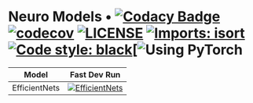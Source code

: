# Neuro Models • [![Codacy Badge](https://app.codacy.com/project/badge/Grade/8647ab2fe0ea4f7c85cc8859f8fd5653)](https://www.codacy.com/gh/neurobytes/neuro_models) [![codecov](https://codecov.io/gh/neurobytes/neuro_models/branch/master/graph/badge.svg)](https://codecov.io/gh/neurobytes/neuro_models) [![LICENSE](https://img.shields.io/badge/license-MIT-blue.svg)](https://github.com/neurobytes/neuro_models/blob/master/LICENSE) [![Imports: isort](https://img.shields.io/badge/%20imports-isort-%231674b1?style=flat)](https://pycqa.github.io/isort/) [![Code style: black](https://img.shields.io/badge/code%20style-black-000000.svg)](https://github.com/psf/black)[![Using PyTorch](https://img.shields.io/badge/PyTorch-red.svg?labelColor=f3f4f7&logo=data:image/svg+xml)

|     Model     |                                                                                           Fast Dev Run                                                                                            |
| :-----------: | :-----------------------------------------------------------------------------------------------------------------------------------------------------------------------------------------------: |
| EfficientNets | [![EfficientNets](https://github.com/neurobytes/neuro_models/workflows/EfficientNets/badge.svg?branch=master)](https://github.com/neurobytes/neuro_models/actions?query=workflow%3AEfficientNets) |
